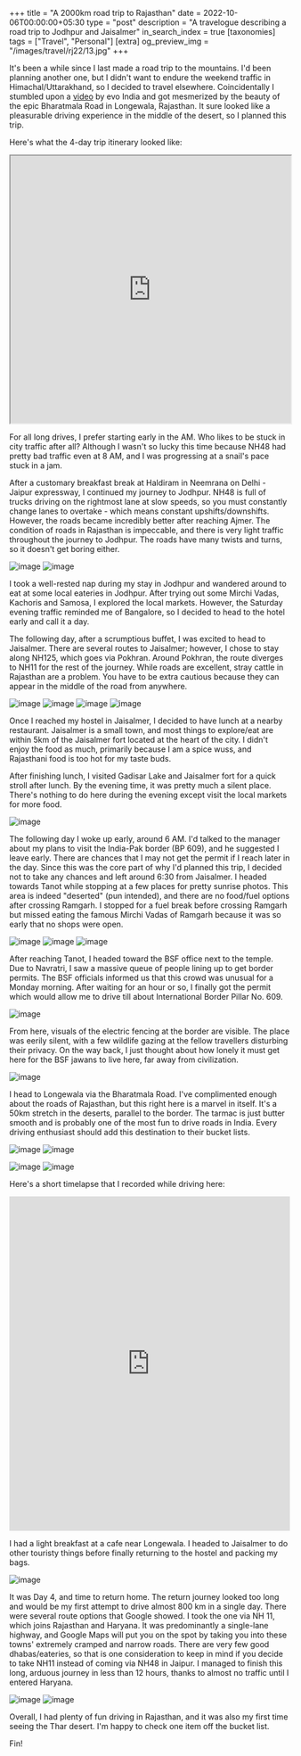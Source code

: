 +++
title = "A 2000km road trip to Rajasthan"
date = 2022-10-06T00:00:00+05:30
type = "post"
description = "A travelogue describing a road trip to Jodhpur and Jaisalmer"
in_search_index = true
[taxonomies]
tags = ["Travel", "Personal"]
[extra]
og_preview_img = "/images/travel/rj22/13.jpg"
+++

It's been a while since I last made a road trip to the mountains. I'd been planning another one, but I didn't want to endure the weekend traffic in Himachal/Uttarakhand, so I decided to travel elsewhere. Coincidentally I stumbled upon a [video](https://www.youtube.com/watch?v=Kfl3emSjUGU&t=248s) by evo India and got mesmerized by the beauty of the epic Bharatmala Road in Longewala, Rajasthan. It sure looked like a pleasurable driving experience in the middle of the desert, so I planned this trip.

Here's what the 4-day trip itinerary looked like:

<iframe src="https://www.google.com/maps/d/embed?mid=1ly6gOKZs82SkainZWelSJtGc1wQzFXM&ehbc=2E312F" width="100%" height="480"></iframe>

For all long drives, I prefer starting early in the AM. Who likes to be stuck in city traffic after all? Although I wasn't so lucky this time because NH48 had pretty bad traffic even at 8 AM, and I was progressing at a snail's pace stuck in a jam.

After a customary breakfast break at Haldiram in Neemrana on Delhi - Jaipur expressway, I continued my journey to Jodhpur. NH48 is full of trucks driving on the rightmost lane at slow speeds, so you must constantly change lanes to overtake - which means constant upshifts/downshifts. However, the roads became incredibly better after reaching Ajmer. The condition of roads in Rajasthan is impeccable, and there is very light traffic throughout the journey to Jodhpur. The roads have many twists and turns, so it doesn't get boring either.

![image](/images/travel/rj22/1.jpg)
![image](/images/travel/rj22/2.jpg)


I took a well-rested nap during my stay in Jodhpur and wandered around to eat at some local eateries in Jodhpur. After trying out some Mirchi Vadas, Kachoris and Samosa, I explored the local markets. However, the Saturday evening traffic reminded me of Bangalore, so I decided to head to the hotel early and call it a day.

The following day, after a scrumptious buffet, I was excited to head to Jaisalmer. There are several routes to Jaisalmer; however, I chose to stay along NH125, which goes via Pokhran. Around Pokhran, the route diverges to NH11 for the rest of the journey. While roads are excellent, stray cattle in Rajasthan are a problem. You have to be extra cautious because they can appear in the middle of the road from anywhere.

![image](/images/travel/rj22/3.jpg)
![image](/images/travel/rj22/4.jpg)
![image](/images/travel/rj22/5.jpg)
![image](/images/travel/rj22/6.jpg)


Once I reached my hostel in Jaisalmer, I decided to have lunch at a nearby restaurant. Jaisalmer is a small town, and most things to explore/eat are within 5km of the Jaisalmer fort located at the heart of the city. I didn't enjoy the food as much, primarily because I am a spice wuss, and Rajasthani food is too hot for my taste buds.

After finishing lunch, I visited Gadisar Lake and Jaisalmer fort for a quick stroll after lunch. By the evening time, it was pretty much a silent place. There's nothing to do here during the evening except visit the local markets for more food.

![image](/images/travel/rj22/7.jpg)


The following day I woke up early, around 6 AM. I'd talked to the manager about my plans to visit the India-Pak border (BP 609), and he suggested I leave early. There are chances that I may not get the permit if I reach later in the day. Since this was the core part of why I'd planned this trip, I decided not to take any chances and left around 6:30 from Jaisalmer. I headed towards Tanot while stopping at a few places for pretty sunrise photos. This area is indeed "deserted" (pun intended), and there are no food/fuel options after crossing Ramgarh. I stopped for a fuel break before crossing Ramgarh but missed eating the famous Mirchi Vadas of Ramgarh because it was so early that no shops were open.

![image](/images/travel/rj22/8.jpg)
![image](/images/travel/rj22/9.jpg)
![image](/images/travel/rj22/10.jpg)


After reaching Tanot, I headed toward the BSF office next to the temple. Due to Navratri, I saw a massive queue of people lining up to get border permits. The BSF officials informed us that this crowd was unusual for a Monday morning. After waiting for an hour or so, I finally got the permit which would allow me to drive till about International Border Pillar No. 609.

![image](/images/travel/rj22/12.jpg)

From here, visuals of the electric fencing at the border are visible. The place was eerily silent, with a few wildlife gazing at the fellow travellers disturbing their privacy. On the way back, I just thought about how lonely it must get here for the BSF jawans to live here, far away from civilization.

![image](/images/travel/rj22/11.jpg)


I head to Longewala via the Bharatmala Road. I've complimented enough about the roads of Rajasthan, but this right here is a marvel in itself. It's a 50km stretch in the deserts, parallel to the border. The tarmac is just butter smooth and is probably one of the most fun to drive roads in India. Every driving enthusiast should add this destination to their bucket lists.

![image](/images/travel/rj22/13.jpg)
![image](/images/travel/rj22/15.jpg)

![image](/images/travel/rj22/17.jpg)
![image](/images/travel/rj22/18.jpg)

Here's a short timelapse that I recorded while driving here:

<iframe width="100%" height="600" src="https://www.youtube.com/embed/au79XLgRcB8" title="YouTube video player" frameborder="0" allow="accelerometer; autoplay; clipboard-write; encrypted-media; gyroscope; picture-in-picture" allowfullscreen></iframe>

I had a light breakfast at a cafe near Longewala. I headed to Jaisalmer to do other touristy things before finally returning to the hostel and packing my bags.

![image](/images/travel/rj22/16.jpg)

It was Day 4, and time to return home. The return journey looked too long and would be my first attempt to drive almost 800 km in a single day. There were several route options that Google showed. I took the one via NH 11, which joins Rajasthan and Haryana. It was predominantly a single-lane highway, and Google Maps will put you on the spot by taking you into these towns' extremely cramped and narrow roads. There are very few good dhabas/eateries, so that is one consideration to keep in mind if you decide to take NH11 instead of coming via NH48 in Jaipur. I managed to finish this long, arduous journey in less than 12 hours, thanks to almost no traffic until I entered Haryana.

![image](/images/travel/rj22/19.jpg)
![image](/images/travel/rj22/20.jpg)

Overall, I had plenty of fun driving in Rajasthan, and it was also my first time seeing the Thar desert. I'm happy to check one item off the bucket list.

Fin!
